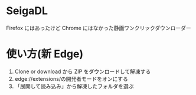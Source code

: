 # SeigaDL

Firefox にはあったけど Chrome にはなかった静画ワンクリックダウンローダー

# 使い方(新 Edge)

1. Clone or download から ZIP をダウンロードして解凍する
1. edge://extensions/の開発者モードをオンにする
1. 「展開して読み込み」から解凍したフォルダを選ぶ
